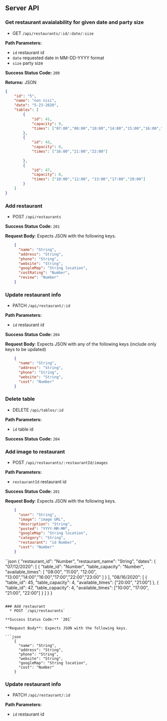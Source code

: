 ## Server API

### Get restaurant avaialability for given date and party size
  * GET `/api/restaurants/:id/:date/:size`

**Path Parameters:**
  * `id` restaurant id
  * `date` requested date in MM-DD-YYYY format
  * `size` party size

**Success Status Code:** `200`

**Returns:** JSON

```json
{
    "id": "5",
    "name": "non nisi",
    "date": "5-23-2020",
    "tables": [
        {
            "id": 41,
            "capacity": 9,
            "times": ["07:00","08:00","10:00","14:00","15:00","16:00","17:00","21:00","22:00"]
        },
        {
            "id": 43,
            "capacity": 8,
            "times": ["16:00","21:00","22:00"]
                
        },
        {
            "id": 47,
            "capacity": 8,
            "times": ["10:00","12:00", "13:00","17:00","20:00"]
        }
    ]
}
```

### Add restaurant
  * POST `/api/restaurants`

**Success Status Code:** `201`

**Request Body**: Expects JSON with the following keys.

```json
    {
      "name": "String",
      "address": "String",
      "phone": "String",
      "website": "String",
      "googleMap": "String location",
      "costRating": "Number",
      "review": "Number"
    }
```


### Update restaurant info
  * PATCH `/api/restaurant/:id`

**Path Parameters:**
  * `id` restaurant id

**Success Status Code:** `204`

**Request Body**: Expects JSON with any of the following keys (include only keys to be updated)

```json
    {
      "name": "String",
      "address": "String",
      "phone": "String",
      "website": "String",
      "cost": "Number"
    }
```

### Delete table
  * DELETE `/api/tables/:id`

**Path Parameters:**
  * `id` table id

**Success Status Code:** `204`

### Add image to restaurant
  * POST `/api/restaurants/:restaurantId/images`

**Path Parameters:**

  * `restaurantId` restaurant id

**Success Status Code:** `201`

**Request Body**: Expects JSON with the following keys.

```json
    {
      "user": "String",
      "image": "image URL",
      "description": "String",
      "posted": "YYYY-MM-MM",
      "googleMap": "String location",
      "category": "String",
      "restaurant": "id Number",
      "cost": "Number"
    }
```








``json
{
  "restaurant_id": "Number",
  "restaurant_name": "String",
  "dates": {
    "07/12/2020": [
      {
        "table_id": "Number",
        "table_capacity": "Number",
        "available_times": [
          "08:00", "11:00", "12:00", "13:00","14:00","16:00","17:00","22:00","23:00"
        ]
      }
    ],
    "08/16/2020": [
      {
        "table_id": 45,
        "table_capacity": 4,
        "available_times": ["20:00", "21:00"]
      },
      {
        "table_id": 47,
        "table_capacity": 4,
        "available_times": ["10:00", "17:00", "21:00", "22:00"]
      }
    ]
  }
}

```

### Add restaurant
  * POST `/api/restaurants`

**Success Status Code:** `201`

**Request Body**: Expects JSON with the following keys.

```json
    {
      "name": "String",
      "address": "String",
      "phone": "String",
      "website": "String",
      "googleMap": "String location",
      "cost": "Number"
    }
```


### Update restaurant info
  * PATCH `/api/restaurant/:id`

**Path Parameters:**
  * `id` restaurant id
